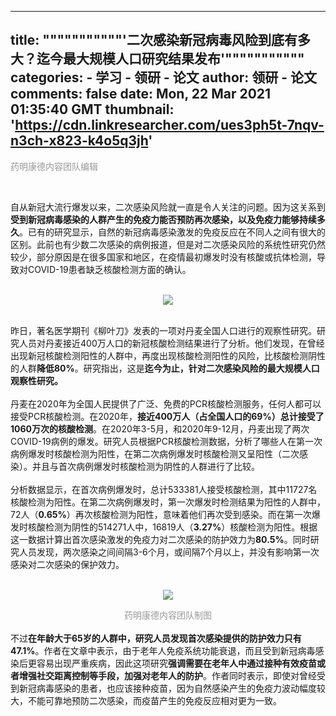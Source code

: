 
---
title: """""""""""'二次感染新冠病毒风险到底有多大？迄今最大规模人口研究结果发布'"""""""""""
categories: 
    - 学习
    - 领研 - 论文
author: 领研 - 论文
comments: false
date: Mon, 22 Mar 2021 01:35:40 GMT
thumbnail: 'https://cdn.linkresearcher.com/ues3ph5t-7nqv-n3ch-x823-k4o5q3jh'
---

<div>   
<p><font style="font-size:14px; color:rgb(153, 153, 153);">药明康德内容团队编辑</font></p><p><br></p><section>自从新冠大流行爆发以来，二次感染风险就一直是令人关注的问题。因为这关系到<strong>受到新冠病毒感染的人群产生的免疫力能否预防再次感染，以及免疫力能够持续多久</strong>。已有的研究显示，自然的新冠病毒感染激发的免疫反应在不同人之间有很大的区别。此前也有少数二次感染的病例报道，但是对二次感染风险的系统性研究仍然较少，部分原因是在很多国家和地区，在疫情最初爆发时没有核酸或抗体检测，导致对COVID-19患者缺乏核酸检测方面的确认。</section><section><br></section><p style="text-align:center;"><img src="https://cdn.linkresearcher.com/ues3ph5t-7nqv-n3ch-x823-k4o5q3jh" referrerpolicy="no-referrer"></p><section><br></section><section>昨日，著名医学期刊《柳叶刀》发表的一项对丹麦全国人口进行的观察性研究。研究人员对丹麦接近400万人口的新冠核酸检测结果进行了分析。他们发现，在曾经出现新冠核酸检测阳性的人群中，再度出现核酸检测阳性的风险，比核酸检测阴性的人群<strong>降低80%</strong>。研究指出，这是<strong>迄今为止，针对二次感染风险的最大规模人口观察性研究。</strong></section><section><br></section><section>丹麦在2020年为全国人民提供了广泛、免费的PCR核酸检测服务，任何人都可以接受PCR核酸检测。在2020年，<strong>接近400万人（占全国人口的69%）总计接受了1060万次的核酸检测</strong>。在2020年3-5月，和2020年9-12月，丹麦出现了两次COVID-19病例的爆发。研究人员根据PCR核酸检测数据，分析了哪些人在第一次病例爆发时核酸检测为阳性，在第二次病例爆发时核酸检测又呈阳性（二次感染）。并且与首次病例爆发时核酸检测为阴性的人群进行了比较。</section><section><br></section><section>分析数据显示，在首次病例爆发时，总计533381人接受核酸检测，其中11727名核酸检测为阳性。在第二次病例爆发时，第一次爆发时检测结果为阳性的人群中，72人（<strong>0.65%</strong>）再次核酸检测为阳性，意味着他们再次受到感染。而在第一次爆发时核酸检测为阴性的514271人中，16819人（<strong>3.27%</strong>）核酸检测为阳性。根据这一数据计算出首次感染激发的免疫力对二次感染的防护效力为<strong>80.5%</strong>。同时研究人员发现，两次感染之间间隔3-6个月，或间隔7个月以上，并没有影响第一次感染对二次感染的保护效力。</section><section><br></section><p style="text-align:center;"><img src="https://cdn.linkresearcher.com/y1z94wp5-k0xy-qi1r-oldv-dvh6c9zb" referrerpolicy="no-referrer"></p><section style="text-align:center;"><font style="font-size:14px; color:rgb(153, 153, 153);">药明康德内容团队制图</font><br></section><section><br></section><section>不过<strong>在年龄大于65岁的人群中，研究人员发现首次感染提供的防护效力只有47.1%</strong>。作者在文章中表示，由于老年人免疫系统功能衰退，而且受到新冠病毒感染后更容易出现严重疾病，因此这项研究<strong>强调需要在老年人中通过接种有效疫苗或者增强社交距离控制等手段，加强对老年人的防护</strong>。作者同时表示，即使对曾经受到新冠病毒感染的患者，也应该接种疫苗，因为自然感染产生的免疫力波动幅度较大，不能可靠地预防二次感染，而疫苗产生的免疫反应相对更为一致。</section>  
</div>
            